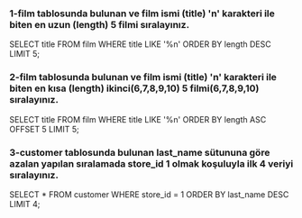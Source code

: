 ### 1-film tablosunda bulunan ve film ismi (title) 'n' karakteri ile biten en uzun (length) 5 filmi sıralayınız.

SELECT title FROM film WHERE title LIKE '%n' ORDER BY length DESC LIMIT 5;

### 2-film tablosunda bulunan ve film ismi (title) 'n' karakteri ile biten en kısa (length) ikinci(6,7,8,9,10) 5 filmi(6,7,8,9,10) sıralayınız.

SELECT title FROM film WHERE title LIKE '%n' ORDER BY length ASC OFFSET 5 LIMIT 5;

### 3-customer tablosunda bulunan last_name sütununa göre azalan yapılan sıralamada store_id 1 olmak koşuluyla ilk 4 veriyi sıralayınız.

SELECT * FROM customer WHERE store_id = 1 ORDER BY last_name DESC LIMIT 4;